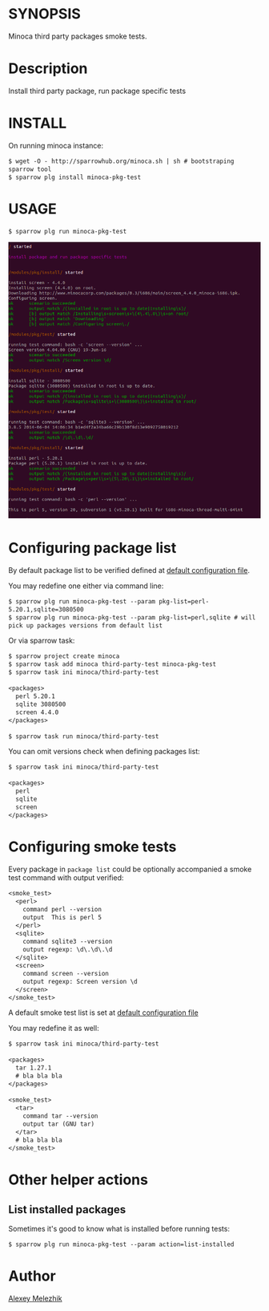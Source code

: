 # SYNOPSIS

Minoca third party packages smoke tests.

# Description

Install third party package, run package specific tests

# INSTALL

On running minoca instance:

    $ wget -O - http://sparrowhub.org/minoca.sh | sh # bootstraping sparrow tool
    $ sparrow plg install minoca-pkg-test

# USAGE

    $ sparrow plg run minoca-pkg-test

![minoca-pkg-test screen shot](https://raw.githubusercontent.com/melezhik/minoca-pkg-test/master/minoca-pkg-test.png)

# Configuring package list

By default package list to be verified defined at [default configuration file](https://github.com/melezhik/minoca-pkg-test/blob/master/suite.ini).

You may redefine one either via command line:

    $ sparrow plg run minoca-pkg-test --param pkg-list=perl-5.20.1,sqlite=3080500
    $ sparrow plg run minoca-pkg-test --param pkg-list=perl,sqlite # will pick up packages versions from default list

Or via sparrow task:


    $ sparrow project create minoca
    $ sparrow task add minoca third-party-test minoca-pkg-test
    $ sparrow task ini minoca/third-party-test

    <packages>
      perl 5.20.1
      sqlite 3080500  
      screen 4.4.0
    </packages>
    
    $ sparrow task run minoca/third-party-test

You can omit versions check when defining packages list:

    $ sparrow task ini minoca/third-party-test

    <packages>
      perl
      sqlite
      screen
    </packages>

# Configuring smoke tests

Every package in `package list` could be optionally accompanied a smoke test command with output verified:


    <smoke_test>
      <perl>
        command perl --version
        output  This is perl 5
      </perl>
      <sqlite>
        command sqlite3 --version
        output regexp: \d\.\d\.\d
      </sqlite>
      <screen>
        command screen --version
        output regexp: Screen version \d
      </screen>
    </smoke_test>

A default smoke test list is set at [default configuration file](https://github.com/melezhik/minoca-pkg-test/blob/master/suite.ini)
    
You may redefine it as well:

    $ sparrow task ini minoca/third-party-test

    <packages>
      tar 1.27.1
      # bla bla bla
    </packages>
  
    <smoke_test>
      <tar>
        command tar --version
        output tar (GNU tar)    
      </tar>
      # bla bla bla
    </smoke_test>

# Other helper actions

## List installed packages

Sometimes it's good to know what is installed before running tests:

    $ sparrow plg run minoca-pkg-test --param action=list-installed


# Author

[Alexey Melezhik](mailto:melezhik@gmail.com)  


